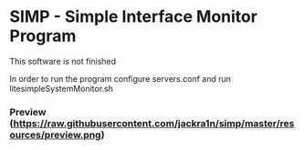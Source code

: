 # SIMP - Simple Interface Monitor Program

This software is not finished

In order to run the program configure servers.conf and run litesimpleSystemMonitor.sh

### Preview (https://raw.githubusercontent.com/jackra1n/simp/master/resources/preview.png)
